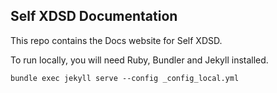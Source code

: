 ## Self XDSD Documentation

This repo contains the Docs website for Self XDSD.

To run locally, you will need Ruby, Bundler and Jekyll installed.

```shell
bundle exec jekyll serve --config _config_local.yml
```
